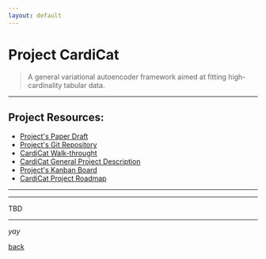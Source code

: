 ```yaml
---
layout: default
---
```


# Project CardiCat

> A general variational autoencoder framework aimed at fitting high-cardinality tabular data.
  
  
  


* * *    


## Project Resources:

*   [Project's Paper Draft](https://github.com/kod5kod/CardiCat_doc/blob/main/CardiCat.pdf)    
*   [Project's Git Repository](https://github.com/kod5kod/cardicat)  
* 	[CardiCat Walk-throught](https://github.com/kod5kod/CardiCat/blob/main/notebooks/CardiCat_WalkThrough.ipynb)
* 	[CardiCat General Project Description](https://kod5kod.github.io/PhDev/pages/cardicat_general.pdf)
*   [Project's Kanban Board](https://github.com/kod5kod/cardicat/projects/1)
*   [CardiCat Project Roadmap](https://kod5kod.github.io/PhDev/pages/cardicat_roadmap.html)  

  
* * *  
      



* * *  

TBD

* * * 

_yay_

[back](../)
